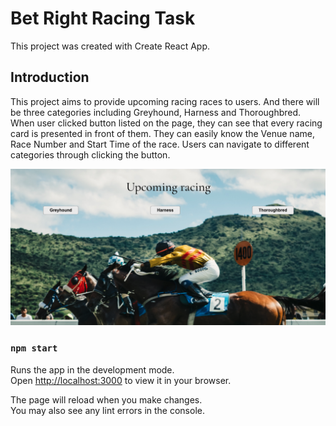 # Bet Right Racing Task
This project was created with Create React App.

## Introduction
This project aims to provide upcoming racing races to users. And there will be three categories
including Greyhound, Harness and Thoroughbred. When user clicked button listed on the page, they
can see that every racing card is presented in front of them. They can easily know the Venue name,
Race Number and Start Time of the race. Users can navigate to different categories through clicking
the button.

![Product Name Screen Shot](src/assets/Readme/Homepage.png)

### `npm start`

Runs the app in the development mode.\
Open [http://localhost:3000](http://localhost:3000) to view it in your browser.

The page will reload when you make changes.\
You may also see any lint errors in the console.


